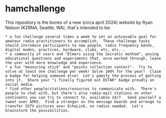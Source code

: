 # hamchallenge

This repository is the bones of a new (circa april 2024) website by Ryan Nelson (K2RNA, Seattle, WA), that's intended to be:

    * a fun challenge several times a week to set an achievable goal for amateur radio practitioners to accomplish.  These challenge tasks should introduce participants to new people, radio frequency bands, digital modes, practices, hardware, clubs, etc, etc...
    * a community of users and "Elmers using the Socratic method", posing educational questions and experiments that, once worked through, leave the user with more knowledge and experience.
    * a fun "measuring stick" and "points collection contest".  Try to solve at least one challenge per week! Solve 100% for the year!  Claim a badge for helping someone else!  Let's gamify the process of getting into it.  Share your "i finally figured out DSTAR" badge proudly on social media.
    * find other people/stations/resources to communicate with.  There's people to chat with, but there's also radio-mail stations on other continents you can try to connect to, available 24/7.  Send yourself a tweet over APRS.  Find a stranger on the message boards and arrange to transfer SSTV pictures over EchoLink, no radios needed.  Let's brainstorm the possibilities.
